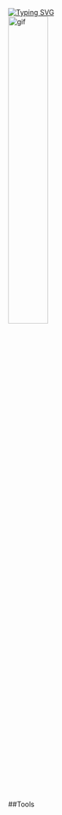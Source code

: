 <body>
<div>
  <a id="textbar" href="https://git.io/typing-svg"><img src="https://readme-typing-svg.demolab.com?font=Pixelify+Sans&weight=500&size=50&duration=3000&pause=1000&color=2B96C5&vCenter=true&random=false&width=435&lines=WELCOME;and+take+a+sit." alt="Typing SVG" /></a>
</div>
<table style="border: 1px;">
  <tr>
    <img width="40%" src="https://media.giphy.com/media/v1.Y2lkPTc5MGI3NjExYmdkbmtram1sbDV1N3R4ZzBseGpkODFsZW5iMTIzNmJwN3d1OXN0NSZlcD12MV9pbnRlcm5hbF9naWZfYnlfaWQmY3Q9Zw/ckr4W2ppxPBeIF8dx4/giphy.gif" alt="gif">
  </tr>
</table>

##Tools
<p>


